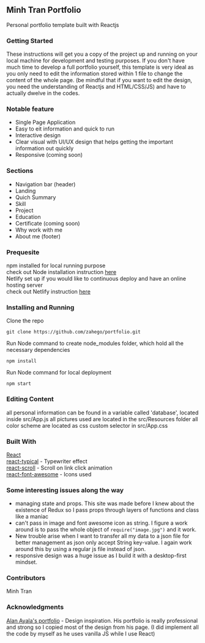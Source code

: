 ## Minh Tran Portfolio
Personal portfolio template built with Reactjs


### Getting Started
These instructions will get you a copy of the project up and running on your local machine for development and testing purposes. 
If you don't have much time to develop a full portfolio yourself, this template is very ideal as you only need to edit the information stored within 1 file to change the content of the whole page. (be mindful that if you want to edit the design, you need the understanding of Reactjs and HTML/CSS/JS) and have to actually dwelve in the codes.

### Notable feature
- Single Page Application
- Easy to eit information and quick to run
- Interactive design
- Clear visual with UI/UX design that helps getting the important information out quickly
- Responsive (coming soon)

### Sections
- Navigation bar (header)
- Landing 
- Quich Summary
- Skill
- Project
- Education
- Certificate (coming soon)
- Why work with me
- About me (footer)


### Prequesite
npm installed for local running purpose    
check out Node installation instruction [here](https://nodejs.org/en/)  
Netlify set up if you would like to continuous deploy and have an online hosting server  
check out Netlify instruction [here](https://www.netlify.com/)  

### Installing and Running
Clone the repo
```
git clone https://github.com/zahego/portfolio.git
```
Run Node command to create node_modules folder, which hold all the necessary dependencies
```
npm install
```
Run Node command for local deployment
```
npm start
```

### Editing Content
all personal information can be found in a variable called 'database', located inside src/App.js
all pictures used are located in the src/Resources folder
all color scheme are located as css custom selector in src/App.css

### Built With
[React](https://reactjs.org/)  
[react-typical](https://www.npmjs.com/package/react-typical) - Typewriter effect  
[react-scroll](https://www.npmjs.com/package/react-scroll) - Scroll on link click animation  
[react-font-awesome](https://github.com/FortAwesome/react-fontawesome) - Icons used  

### Some interesting issues along the way
- managing state and props. This site was made before I knew about the existence of Redux so I pass props through layers of functions and class like a maniac  
- can't pass in image and font awesome icon as string. I figure a work around is to pass the whole object of `require("image.jpg")` and it work. 
- New trouble arise when I want to transfer all my data to a json file for better management as json only accept String key-value. I again work around this by using a regular js file instead of json.  
- responsive design was a huge issue as I build it with a desktop-first mindset.

### Contributors
Minh Tran 

### Acknowledgments
[Alan Ayala's portfolio](http://www.abwtechnologies.com/index.html) - Design inspiration. 
His portfolio is really professional and strong so I copied most of the design from his page. (I did implement all the code by myself as he uses vanilla JS while I use React)
